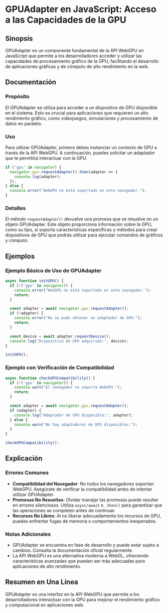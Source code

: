 <!--
Meta Description: # GPUAdapter en JavaScript: Acceso a las Capacidades de la GPU ## Sinopsis GPUAdapter es un componente fundamental de la API WebGPU en JavaScript que ...
Meta Keywords: gpu, gpuadapter, webgpu, que, para
-->

# GPUAdapter en JavaScript: Acceso a las Capacidades de la GPU

## Sinopsis
GPUAdapter es un componente fundamental de la API WebGPU en JavaScript que permite a los desarrolladores acceder y utilizar las capacidades de procesamiento gráfico de la GPU, facilitando el desarrollo de aplicaciones gráficas y de cómputo de alto rendimiento en la web.

## Documentación
### Propósito
El GPUAdapter se utiliza para acceder a un dispositivo de GPU disponible en el sistema. Esto es crucial para aplicaciones que requieren un alto rendimiento gráfico, como videojuegos, simulaciones y procesamiento de datos en paralelo.

### Uso
Para utilizar GPUAdapter, primero debes instanciar un contexto de GPU a través de la API WebGPU. A continuación, puedes solicitar un adaptador que te permitirá interactuar con la GPU. 

```javascript
if ('gpu' in navigator) {
  navigator.gpu.requestAdapter().then(adapter => {
    console.log(adapter);
  });
} else {
  console.error("WebGPU no está soportado en este navegador.");
}
```

### Detalles
El método `requestAdapter()` devuelve una promesa que se resuelve en un objeto GPUAdapter. Este objeto proporciona información sobre la GPU, como su tipo, si soporta características específicas y métodos para crear dispositivos de GPU que podrás utilizar para ejecutar comandos de gráficos y cómputo.

## Ejemplos
### Ejemplo Básico de Uso de GPUAdapter
```javascript
async function initGPU() {
  if (!('gpu' in navigator)) {
    console.error("WebGPU no está soportado en este navegador.");
    return;
  }

  const adapter = await navigator.gpu.requestAdapter();
  if (!adapter) {
    console.error("No se pudo obtener un adaptador de GPU.");
    return;
  }

  const device = await adapter.requestDevice();
  console.log("Dispositivo de GPU adquirido:", device);
}

initGPU();
```

### Ejemplo con Verificación de Compatibilidad
```javascript
async function checkGPUCompatibility() {
  if (!('gpu' in navigator)) {
    console.warn("El navegador no soporta WebGPU.");
    return;
  }

  const adapter = await navigator.gpu.requestAdapter();
  if (adapter) {
    console.log("Adaptador de GPU disponible:", adapter);
  } else {
    console.warn("No hay adaptadores de GPU disponibles.");
  }
}

checkGPUCompatibility();
```

## Explicación
### Errores Comunes
- **Compatibilidad del Navegador**: No todos los navegadores soportan WebGPU. Asegúrate de verificar la compatibilidad antes de intentar utilizar GPUAdapter.
- **Promesas No Resueltas**: Olvidar manejar las promesas puede resultar en errores silenciosos. Utiliza `async/await` o `.then()` para garantizar que las operaciones se completen antes de continuar.
- **Recursos No Libres**: Al no liberar adecuadamente los recursos de GPU, puedes enfrentar fugas de memoria o comportamientos inesperados.

### Notas Adicionales
- GPUAdapter se encuentra en fase de desarrollo y puede estar sujeto a cambios. Consulta la documentación oficial regularmente.
- La API WebGPU es una alternativa moderna a WebGL, ofreciendo características avanzadas que pueden ser más adecuadas para aplicaciones de alto rendimiento.

## Resumen en Una Línea
GPUAdapter es una interfaz en la API WebGPU que permite a los desarrolladores interactuar con la GPU para mejorar el rendimiento gráfico y computacional en aplicaciones web.